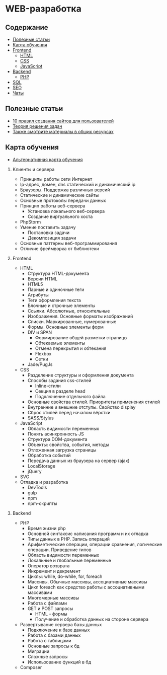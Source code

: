 # WEB-разработка

## Содержание

* [Полезные статьи](#Полезные-статьи)
* [Карта обучения](#Карта-обучения)
* [Frontend](./frontend.md)
    * [HTML](./html.md)
    * [CSS](./css.md)
    * [JavaScript](./javascript.md)
* [Backend](./backend.md)
    * [PHP](./php.md)
* [SQL](./sql.md)
* [SEO](./seo.md)
* [Чаты](/common/chats.md#web-разработка)

## Полезные статьи

* [10 правил создания сайтов для пользователей](https://habrahabr.ru/post/107988/)
* [Теория решения задач](http://vimeo.com/84434186)
* [Также смотрите материалы в общих ресурсах](/common/readme.md)

## Карта обучения

* [Альтернативная карта обучения](https://github.com/zualex/devmap)
1. Клиенты и сервера
    * Принципы работы сети Интернет
    * Ip-адрес, домен, dns статический и динамический ip
    * Браузеры. Поддержка различных версий
    * Статические и динамические сайты
    * Основные протоколы передачи данных
    * Принцип работы веб-сервера
        * Установка локального веб-сервера
        * Создание виртуального хоста
    * PhpStorm
    * Умение поставить задачу
        * Постановка задачи
        * Декомпозиция задачи
    * Основные паттерны веб-программирования
    * Отличие фреймворка от библиотеки
    
2. Frontend
    * HTML
        * Структура HTML-документа
        * Версии HTML
        * HTML5
        * Парные и одиночные теги
        * Атрибуты
        * Теги оформления текста
        * Блочные и строчные элементы
        * Ссылки. Абсолютные, относительные
        * Изображения. Основные форматы изображений
        * Списки. Маркированные, нумерованные
        * Формы. Основные элементы форм
        * DIV и SPAN
            * Формирование общей разметки страницы
            * Обтекаемые элементы
            * Отмена перекрытия и обтекания
            * Flexbox
            * Сетки
        * Jade/PugJs
    * CSS
        * Разделение структуры и оформления документа
        * Способы задания css-стилей
            * Inline-стили
            * Секция в разделе head
            * Подключение отдельного файла
        * Основные свойства стилей. Приоритеты применения стилей
        * Внутренние и внешние отступы. Свойство display
        * Сброс стилей перед началом вёрстки
        * SASS/Stylus
    * JavaScript
        * Область видимости переменных
        * Понять асинхронность JS
        * Структура DOM-документа
        * Объекты: свойства, события, методы
        * Отложенная загрузка страницы
        * Обработка событий
        * Передача данных из браузера на сервер (ajax)
        * LocalStorage
        * jQuery
    * SVG
    * Отладка и разработка
        * DevTools
        * gulp
        * npm
        * npm-скрипты
3. Backend
    * PHP
        * Время жизни php
        * Основной синтаксис написания программ и их отладка
        * Типы данных в PHP. Запись операций
        * Арифметические операции, операции сравнения, логические операции. Приведение типов
        * Область видимости переменных
        * Локальные и глобальные переменные
        * Оператор возврата
        * Инкремент и декремент
        * Циклы: while, do-while, for, foreach
        * Массивы. Обычные массивы, ассоциативные массивы
        * Цикл foreach как средство работы с ассоциативными массивами
        * Многомерные массивы
        * Работа с файлами
        * GET и POST запросы
            * HTML - формы
            * Получение и обработка данных на стороне сервера
    * Развертывание сервера базы данных
        * Подключение к базе данных
        * Работа с базами данных
        * Работа с таблицами
        * Основные запросы к бд
        * Миграции
        * Сложные запросы
        * Использование функций в бд
    * Composer
    